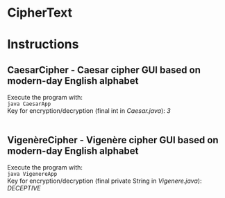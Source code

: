 # CipherText

<h1>Instructions</h1>
<h2>CaesarCipher - Caesar cipher GUI based on modern-day English alphabet</h2>
Execute the program with:
<br>
<code>java CaesarApp</code>
<br>
Key for encryption/decryption (final int in <i>Caesar.java</i>):  <i>3</i>
<br>
<br>
<h2>VigenèreCipher - Vigenère cipher GUI based on modern-day English alphabet</h2>
Execute the program with:
<br>
<code>java VigenereApp</code>
<br>
Key for encryption/decryption (final private String in <i>Vigenere.java</i>):  <i>DECEPTIVE</i>
